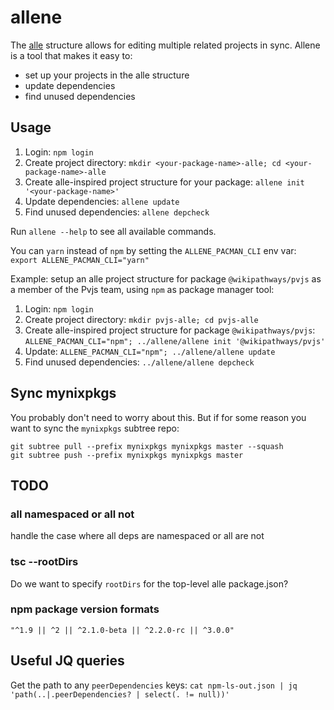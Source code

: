 # allene

The [alle](https://github.com/boennemann/alle) structure allows for editing
multiple related projects in sync. Allene is a tool that makes it easy to:

- set up your projects in the alle structure
- update dependencies
- find unused dependencies

## Usage

1. Login: `npm login`
2. Create project directory: `mkdir <your-package-name>-alle; cd <your-package-name>-alle`
3. Create alle-inspired project structure for your package:
   `allene init '<your-package-name>'`
4. Update dependencies: `allene update`
5. Find unused dependencies: `allene depcheck`

Run `allene --help` to see all available commands.

You can `yarn` instead of `npm` by setting the `ALLENE_PACMAN_CLI` env var:
`export ALLENE_PACMAN_CLI="yarn"`

Example: setup an alle project structure for package `@wikipathways/pvjs` as a
member of the Pvjs team, using `npm` as package manager tool:

1. Login: `npm login`
2. Create project directory: `mkdir pvjs-alle; cd pvjs-alle`
3. Create alle-inspired project structure for package `@wikipathways/pvjs`:
   `ALLENE_PACMAN_CLI="npm"; ../allene/allene init '@wikipathways/pvjs'`
4. Update: `ALLENE_PACMAN_CLI="npm"; ../allene/allene update`
5. Find unused dependencies: `../allene/allene depcheck`

## Sync mynixpkgs

You probably don't need to worry about this. But if for some reason you want to sync the `mynixpkgs` subtree repo:

```
git subtree pull --prefix mynixpkgs mynixpkgs master --squash
git subtree push --prefix mynixpkgs mynixpkgs master
```

## TODO

### all namespaced or all not

handle the case where all deps are namespaced or all are not

### tsc --rootDirs

Do we want to specify `rootDirs` for the top-level alle package.json?

### npm package version formats

`"^1.9 || ^2 || ^2.1.0-beta || ^2.2.0-rc || ^3.0.0"`

## Useful JQ queries

Get the path to any `peerDependencies` keys:
`cat npm-ls-out.json | jq 'path(..|.peerDependencies? | select(. != null))'`
